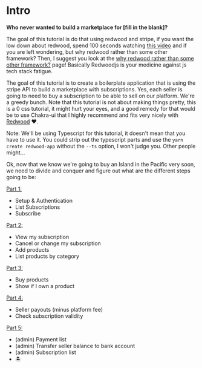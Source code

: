 # Intro

**Who never wanted to build a marketplace for [fill in the blank]?**

The goal of this tutorial is do that using redwood and stripe, if you want the low down about redwood, spend 100 seconds watching [this video](https://youtu.be/o5Mwa_TJ3HM) and if you are left wondering, but why redwood rather than some other framework? Then, I suggest you look at the [why redwood rather than some other framework?](https://community.redwoodjs.com/t/but-why-redwood-rather-than-some-other-framework-remix-blitz-vue-nextjs-gatsby-sveltekit-11ty-nuxtjs/2957) page! Basically Redwoodjs is your medicine against js tech stack fatigue.

The goal of this tutorial is to create a boilerplate application that is using the stripe API to build a marketplace with subscriptions. Yes, each seller is going to need to buy a subscription to be able to sell on our platform. We're a greedy bunch. Note that this tutorial is not about making things pretty, this is a 0 css tutorial, it might hurt your eyes, and a good remedy for that would be to use Chakra-ui that I highly recommend and fits very nicely with [Redwood](https://redwoodjs.com/docs/cli-commands#setup-ui) ❤️.

Note: We'll be using Typescript for this tutorial, it doesn't mean that you have to use it. You could strip out the typescript parts and use the `yarn create redwood-app` without the `--ts` option, I won't judge you. Other people might...

Ok, now that we know we're going to buy an Island in the Pacific very soon, we need to divide and conquer and figure out what are the different steps going to be:

[Part 1:](part1/readme.md)

- Setup & Authentication
- List Subscriptions
- Subscribe

[Part 2:](part2/readme.md)

- View my subscription
- Cancel or change my subscription
- Add products
- List products by category

[Part 3:](part3/readme.md)

- Buy products
- Show if I own a product

[Part 4:](part4/readme.md)

- Seller payouts (minus platform fee)
- Check subscription validity

[Part 5:](part5/readme.md)

- (admin) Payment list
- (admin) Transfer seller balance to bank account
- (admin) Subscription list
- 🏝️
